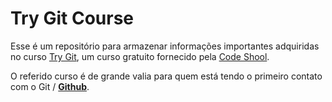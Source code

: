 # Try Git Course

Esse é um repositório para armazenar informações importantes adquiridas no curso [Try Git](https://try.github.io/), um curso gratuito fornecido pela [Code Shool](https://www.codeschool.com/).

O referido curso é de grande valia para quem está tendo o primeiro contato com o Git / [**Github**](https://github.com/).
